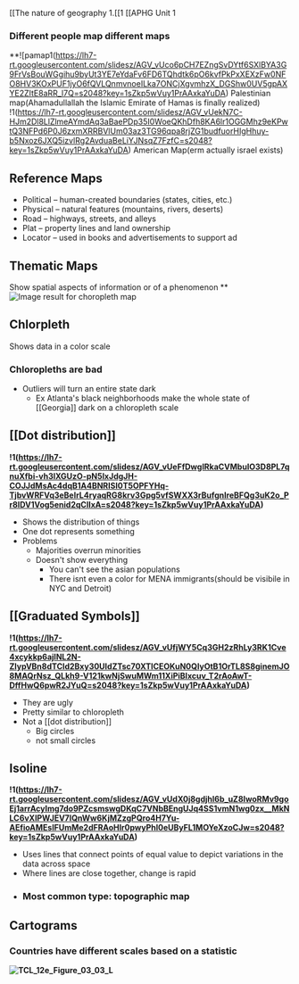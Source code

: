  [[The nature of geography 1.[[1
 [[APHG Unit 1

### Different people map different maps
**![pamap1(https://lh7-rt.googleusercontent.com/slidesz/AGV_vUco6pCH7EZngSvDYtf6SXlBYA3G9FrVsBouWGgihu9byUt3YE7eYdaFv6FD6TQhdtk6pO6kvfPkPxXEXzFw0NFO8HV3KOxPUF1jyO6fQVLQnmvnoeILka7ONCjXgvmhzX_DGShw0UV5gpAXYE2ZItE8aRR_l7Q=s2048?key=1sZkp5wVuy1PrAAxkaYuDA)
Palestinian map(Ahamadullallah the Islamic Emirate of Hamas is finally realized)
!1(https://lh7-rt.googleusercontent.com/slidesz/AGV_vUekN7C-HJm2Dl8LlZlmeAYmdAq3aBaePDp35I0WoeQKhDfh8KA6lr1OGGMhz9eKPwtQ3NFPd6P0J6zxmXRRBVlUm03az3TG96qpa8rjZG1budfuorHIgHhuy-b5Nxoz6JXQ5izvlRg2AvduaBeLiYJNsqZ7FzfC=s2048?key=1sZkp5wVuy1PrAAxkaYuDA)
American Map(erm actually israel exists)
## Reference Maps
- Political – human-created boundaries (states, cities, etc.)
- Physical – natural features (mountains, rivers, deserts)
- Road – highways, streets, and alleys
- Plat – property lines and land ownership
- Locator – used in books and advertisements to support ad

## Thematic Maps
Show spatial aspects of information or of a phenomenon
**![Image result for choropleth map](https://lh7-rt.googleusercontent.com/slidesz/AGV_vUfa03DO11lr4Z0IJjXH1X0G12M9A5gbjuGY4tl8B0pqzFlAuoWm7_exWfImQCyicsY1yQOIuMW9jbU4to_JR0p8DMRIoAm9Kx8yiBldpl6WIJeNI2KuLCxC3B6KjOF8jKp_fk5L-fA14_ndoLrKx6cNj7lbJi3RIuRCUQ=s2048?key=1sZkp5wVuy1PrAAxkaYuDA)
## Chlorpleth
Shows data in a color scale
### Chloropleths are bad
- Outliers will turn an entire state dark
	- Ex Atlanta's black neighborhoods make the whole state of [[Georgia]] dark on a chloropleth scale
## [[Dot distribution]]
**!1(https://lh7-rt.googleusercontent.com/slidesz/AGV_vUeFfDwgIRkaCVMbulO3D8PL7qnuXfbi-vh3lXGUzO-pN5IxJdgJH-COJJdMsAc4dqB1A4BNRISl0T5OPFYHq-TjbvWRFVq3eBeIrL4ryaqRG8krv3Gpg5vfSWXX3rBufgnlreBFQg3uK2o_Pr8IDV1Vog5enid2qClIxA=s2048?key=1sZkp5wVuy1PrAAxkaYuDA)**
- Shows the distribution of things
- One dot represents something
- Problems
	- Majorities overrun minorities
	- Doesn't show everything
		- You can't see the asian populations
		- There isnt even a color for MENA immigrants(should be visibile in NYC and Detroit)
## [[Graduated Symbols]]
**!1(https://lh7-rt.googleusercontent.com/slidesz/AGV_vUfjWY5Cq3GH2zRhLy3RK1Cve4xcykkp6ajlNL2N-ZlypVBn8dTCId2Bxy30UIdZTsc70XTICEOKuN0QIyOtB1OrTL8S8ginemJO8MAQrNsz_QLkh9-V121kwNjSwuMWm11XiPiBlxcuv_T2rAoAwT-DffHwQ6pwR2JYuQ=s2048?key=1sZkp5wVuy1PrAAxkaYuDA)**
- They are ugly
- Pretty similar to chloropleth
- Not a [[dot distribution]]
	- Big circles
	- not small circles
## Isoline
**!1(https://lh7-rt.googleusercontent.com/slidesz/AGV_vUdX0j8gdjhl6b_uZ8IwoRMv9goEj1arrAcyImg7do9PZcsmswgDKqC7VNbBEngUJq4SS1vmN1wg0zx__MkNLC6vXlPWJEV7IQnWw6KjMZzgPQro4H7Yu-AEfioAMEslFUmMe2dFRAoHlr0pwyPhl0eUByFL1MOYeXzoCJw=s2048?key=1sZkp5wVuy1PrAAxkaYuDA)**
- Uses lines that connect points of equal value to depict variations in the data across space
- Where lines are close together, change is rapid
- ### Most common type: topographic map
## Cartograms
### Countries have different scales based on a statistic
**![TCL_12e_Figure_03_03_L](https://lh7-rt.googleusercontent.com/slidesz/AGV_vUc1wptMrcXGHlbkkBozam2GW24stSOm3rIDnTuUddhrQ4EhZluK4iVhkET50rKxnUzQo-TXO4M7Fvya3oAkZbJ4VN3Swzkb2ynljZ9lKsiVMTQkAhqnBgM1WG8CWh6Kif8t9JNIFgPNfitwwzhqCfmXgOBftXqJKlRYjA=s2048?key=1sZkp5wVuy1PrAAxkaYuDA)**
